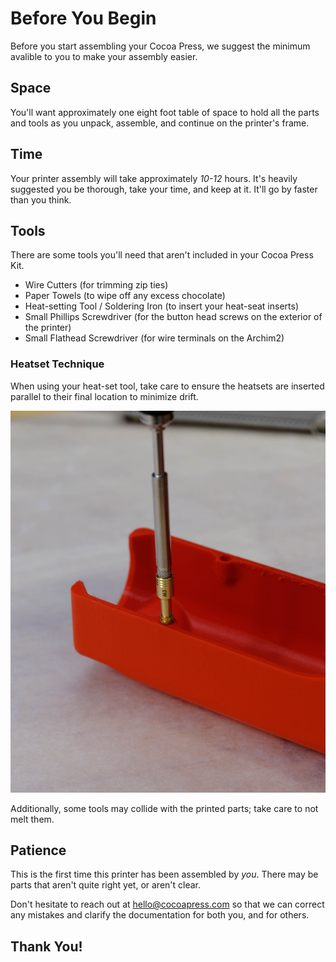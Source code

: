 # Before You Begin

Before you start assembling your Cocoa Press, we suggest the minimum avalible to you to make your assembly easier.

## Space

You'll want approximately one eight foot table of space to hold all the parts and tools as you unpack, assemble, and continue on the printer's frame.

## Time

Your printer assembly will take approximately *10-12* hours.  It's heavily suggested you be thorough, take your time, and keep at it.  It'll go by faster than you think.

## Tools

There are some tools you'll need that aren't included in your Cocoa Press Kit.

- Wire Cutters (for trimming zip ties)
- Paper Towels (to wipe off any excess chocolate)
- Heat-setting Tool / Soldering Iron (to insert your heat-seat inserts)
- Small Phillips Screwdriver (for the button head screws on the exterior of the printer)
- Small Flathead Screwdriver (for wire terminals on the Archim2) 

### Heatset Technique

When using your heat-set tool, take care to ensure the heatsets are inserted parallel to their final location to minimize drift.  

![](../img/assembly/heatset_technique.jpg)

Additionally, some tools may collide with the printed parts; take care to not melt them.

## Patience

This is the first time this printer has been assembled by *you*.  There may be parts that aren't quite right yet, or aren't clear.  

Don't hesitate to reach out at hello@cocoapress.com so that we can correct any mistakes and clarify the documentation for both you, and for others.

## Thank You!